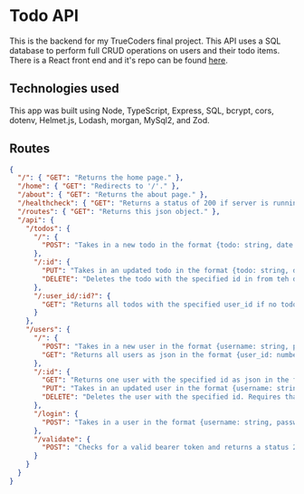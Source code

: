 # Todo API

This is the backend for my TrueCoders final project. This API uses a SQL database to perform full CRUD operations on users and their todo items. There is a React front end and it's repo can be found [here](https://github.com/JonathanDPotter/todos-app).

## Technologies used

This app was built using Node, TypeScript, Express, SQL, bcrypt, cors, dotenv, Helmet.js, Lodash, morgan, MySql2, and Zod.

## Routes

```json
{
  "/": { "GET": "Returns the home page." },
  "/home": { "GET": "Redirects to '/'." },
  "/about": { "GET": "Returns the about page." },
  "/healthcheck": { "GET": "Returns a status of 200 if server is running." },
  "/routes": { "GET": "Returns this json object." },
  "/api": {
    "/todos": {
      "/": {
        "POST": "Takes in a new todo in the format {todo: string, date: string, complete: boolean, user_id: number} and adds it to the database."
      },
      "/:id": {
        "PUT": "Takes in an updated todo in the format {todo: string, date: string, complete: boolean, user_id: number} and updates the record with the specified id in the database.",
        "DELETE": "Deletes the todo with the specified id in from teh database."
      },
      "/:user_id/:id?": {
        "GET": "Returns all todos with the specified user_id if no todo id is supplied, otherwise it returns the todo with the specified id and user_id."
      }
    },
    "/users": {
      "/": {
        "POST": "Takes in a new user in the format {username: string, password: string} and enters it into the database with an encrypted password.",
        "GET": "Returns all users as json in the format {user_id: number, username: string}."
      },
      "/:id": {
        "GET": "Returns one user with the specified id as json in the format {user_id: number, username: string}.",
        "PUT": "Takes in an updated user in the format {username: string, password: string}, checks that the correct password was supplied for that user, and updates the user record with the specified id.",
        "DELETE": "Deletes the user with the specified id. Requires that a valid Bearer token is supplied."
      },
      "/login": {
        "POST": "Takes in a user in the format {username: string, password: string} checks that the correct password was supplied and returns a token."
      },
      "/validate": {
        "POST": "Checks for a valid bearer token and returns a status 200."
      }
    }
  }
}
```
